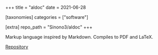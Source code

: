 +++
title = "aldoc"
date = 2021-06-28

[taxonomies]
categories = ["software"]

[extra]
repo_path = "Sinono3/aldoc"
+++

Markup language inspired by Markdown. Compiles to PDF and LaTeX.

<!-- more -->

[Repository](https://github.com/Sinono3/aldoc)
